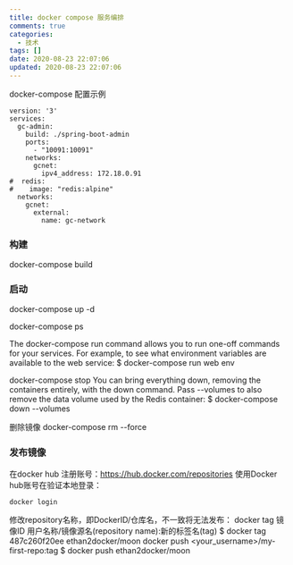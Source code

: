 ```yaml
---
title: docker compose 服务编排
comments: true
categories:
  - 技术
tags: []
date: 2020-08-23 22:07:06
updated: 2020-08-23 22:07:06
---
```


docker-compose 配置示例
```
version: '3'
services:
  gc-admin:
    build: ./spring-boot-admin
    ports:
      - "10091:10091"
    networks:
      gcnet:
        ipv4_address: 172.18.0.91
#  redis:
#    image: "redis:alpine"
  networks:
    gcnet:
      external:
        name: gc-network
```

### 构建
docker-compose build

### 启动
docker-compose up -d

docker-compose ps

The docker-compose run command allows you to run one-off commands for your services. For example, to see what environment variables are available to the web service:
$ docker-compose run web env

docker-compose stop
You can bring everything down, removing the containers entirely, with the down command. Pass --volumes to also remove the data volume used by the Redis container:
$ docker-compose down --volumes

删除镜像
docker-compose rm --force

### 发布镜像
在docker hub 注册账号：https://hub.docker.com/repositories
使用Docker hub账号在验证本地登录：
```
docker login
```
修改repository名称，即DockerID/仓库名，不一致将无法发布：
docker tag 镜像ID 用户名称/镜像源名(repository name):新的标签名(tag)
$ docker tag 487c260f20ee ethan2docker/moon
docker push <your_username>/my-first-repo:tag
$ docker push ethan2docker/moon
